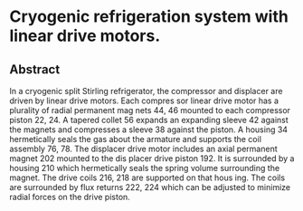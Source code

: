 # Cryogenic refrigeration system with linear drive motors.

## Abstract
In a cryogenic split Stirling refrigerator, the compressor and displacer are driven by linear drive motors. Each compres sor linear drive motor has a plurality of radial permanent mag nets 44, 46 mounted to each compressor piston 22, 24. A tapered collet 56 expands an expanding sleeve 42 against the magnets and compresses a sleeve 38 against the piston. A housing 34 hermetically seals the gas about the armature and supports the coil assembly 76, 78. The displacer drive motor includes an axial permanent magnet 202 mounted to the dis placer drive piston 192. It is surrounded by a housing 210 which hermetically seals the spring volume surrounding the magnet. The drive coils 216, 218 are supported on that hous ing. The coils are surrounded by flux returns 222, 224 which can be adjusted to minimize radial forces on the drive piston.